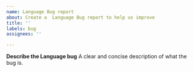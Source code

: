 ```yaml
---
name: Language Bug report
about: Create a  Language Bug report to help us improve
title: ''
labels: bug
assignees: ''

---
```


**Describe the  Language bug**
A clear and concise description of what the bug is.
